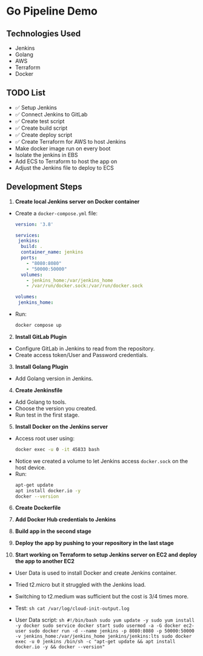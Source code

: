 # Go Pipeline Demo

## Technologies Used
- Jenkins
- Golang
- AWS
- Terraform
- Docker

## TODO List
- ✅ Setup Jenkins
- ✅ Connect Jenkins to GitLab
- ✅ Create test script
- ✅ Create build script
- ✅ Create deploy script
- ✅ Create Terraform for AWS to host Jenkins
-    Make docker image run on every boot 
-    Isolate the jenkins in EBS
-    Add ECS to Terraform to host the app on
-    Adjust the Jenkins file to deploy to ECS

## Development Steps
1. **Create local Jenkins server on Docker container**
  - Create a `docker-compose.yml` file:
    ```yaml
    version: '3.8'

    services:
     jenkins:
      build: .
      container_name: jenkins
      ports:
        - "8080:8080"
        - "50000:50000"
      volumes:
        - jenkins_home:/var/jenkins_home
        - /var/run/docker.sock:/var/run/docker.sock

    volumes:
     jenkins_home:
    ```
  - Run:
    ```sh
    docker compose up
    ```

2. **Install GitLab Plugin**
  - Configure GitLab in Jenkins to read from the repository.
  - Create access token/User and Password credentials.

3. **Install Golang Plugin**
  - Add Golang version in Jenkins.

4. **Create Jenkinsfile**
  - Add Golang to tools.
  - Choose the version you created.
  - Run test in the first stage.

5. **Install Docker on the Jenkins server**
  - Access root user using:
    ```sh
    docker exec -u 0 -it 45833 bash
    ```
  - Notice we created a volume to let Jenkins access `docker.sock` on the host device.
  - Run:
    ```sh
    apt-get update 
    apt install docker.io -y
    docker --version
    ```

6. **Create Dockerfile**

7. **Add Docker Hub credentials to Jenkins**

8. **Build app in the second stage**

9. **Deploy the app by pushing to your repository in the last stage**

10. **Start working on Terraform to setup Jenkins server on EC2 and deploy the app to another EC2**
   - User Data is used to install Docker and create Jenkins container.
   - Tried t2.micro but it struggled with the Jenkins load.
   - Switching to t2.medium was sufficient but the cost is 3/4 times more.
   - Test:
    ```sh
    cat /var/log/cloud-init-output.log
    ```

   - User Data script:
    ```sh
    #!/bin/bash
    sudo yum update -y
    sudo yum install -y docker
    sudo service docker start
    sudo usermod -a -G docker ec2-user
    sudo docker run -d --name jenkins -p 8080:8080 -p 50000:50000 -v jenkins_home:/var/jenkins_home jenkins/jenkins:lts
    sudo docker exec -u 0 jenkins /bin/sh -c "apt-get update && apt install docker.io -y && docker --version"
    ```



    